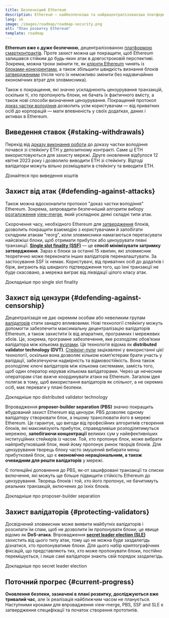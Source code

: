 ```yaml
---
title: Безпечніший Ethereum
description: Ethereum — найбезпечніша та найдецентралізованіша платформа смартконтрактів. Проте захист можна ще покращити, щоб Ethereum залишався стійким до атак будь-якого рівня в довгостроковій перспективі.
lang: uk
image: /images/roadmap/roadmap-security.png
alt: "План розвитку Ethereum"
template: roadmap
---
```


**Ethereum вже є дуже безпечною**, децентралізованою [платформою смартконтрактів](/glossary/#smart-contract). Проте захист можна ще покращити, щоб Ethereum залишався стійким до будь-яких атак в довгостроковій перспективі. Зокрема, можна трохи змінити те, як [клієнти Ethereum](/glossary/#consensus-client) чинять із [блоками-конкурентами](/glossary/#block), а також збільшити швидкість визнання блоків [затвердженими](/developers/docs/consensus-mechanisms/pos/#finality) (після чого їх неможливо змінити без надзвичайних економічних втрат для зловмисника).

Також є покращення, які значно ускладнюють цензурування транзакцій, оскільки ті, хто пропонують блоки, не бачать їх фактичного вмісту, а також нові способи визначення цензурування. Покращений протокол [доказ частки володіння](/glossary/#pos) дозволить усім користувачам — від приватних осіб до корпорацій — мати впевненість у своїх додатках, даних і активах в Ethereum.

## Виведення ставок {#staking-withdrawals}

Перехід від [доказу виконання роботи](/glossary/#pow) до доказу частки володіння почався зі стейкінгу ETH у депозитному контракті. Саме ці ETH використовуються для захисту мережі. Друге оновлення відбулося 12 квітня 2023 року і дозволило виводити ETH зі стейкінгу. Відтоді валідатори можуть вільно розміщувати в стейкінгу та виводити ETH.

<ButtonLink variant="outline-color" to="/staking/withdrawals/">Дізнайтеся про виведення коштів</ButtonLink>

## Захист від атак {#defending-against-attacks}

Також можна вдосконалити протокол "доказ частки володіння" Ethereum. Зокрема, запровадити безпечніший алгоритм вибору [розгалуження](/glossary/#fork) [view-merge](https://ethresear.ch/t/view-merge-as-a-replacement-for-proposer-boost/13739), який ускладнює деякі складні типи атак.

Скорочення часу, необхідного Ethereum для [затвердження](/glossary/#finality) блоків, дозволить покращити взаємодію з користувачами й запобігати складним атакам "reorg", коли зловмисники намагаються перетасувати найсвіжіші блоки, щоб отримати прибуток або цензурувати певні транзакції. [**Single slot finality (SSF)**](/roadmap/single-slot-finality/) — це **спосіб мінімізувати затримку затвердження**. Зараз є блоки за останні 15 хвилин, які зловмисник теоретично може переконати інших валідаторів переналаштувати. За застосування SSF їх немає. Користувачі, від приватних осіб до додатків і бірж, виграють від швидкого підтвердження того, що їхні транзакції не буде скасовано, а мережа виграє від ліквідації цілого класу атак.

<ButtonLink variant="outline-color" to="/roadmap/single-slot-finality/">Докладніше про single slot finality</ButtonLink>

## Захист від цензури {#defending-against-censorship}

Децентралізація не дає окремим особам або невеликим групам [валідаторів](/glossary/#validator) стати занадто впливовими. Нові технології стейкінгу можуть допомогти забезпечити максимальну децентралізацію валідаторів Ethereum, а також захистити їх від апаратних, програмних і мережевих збоїв. Це, зокрема, програмне забезпечення, яке розподіляє обов’язки валідатора між кількома [вузлами](/glossary/#node). Ця технологія відома як **distributed validator technology (DVT)**. [Стейкінг-пули](/glossary/#staking-pool) зацікавлені у використанні цієї технології, оскільки вона дозволяє кільком комп’ютерам брати участь у валідації, забезпечуючи надмірність та відмовостійкість. Вона також розподіляє ключі валідаторів між кількома системами, замість того, щоб один оператор керував кількома валідаторами. Через це нечесним операторам стає важче координувати атаки на Ethereum. Загалом ідея полягає в тому, щоб використання валідаторів як _спільнот_, а не окремих осіб, має переваги у плані безпеки.

<ButtonLink variant="outline-color" to="/staking/dvt/">Докладніше про distributed validator technology</ButtonLink>

Впровадження **proposer-builder separation (PBS)** значно покращить вбудований захист Ethereum від цензури. PBS дозволяє одному валідатору створювати блок, а іншому транслювати його в мережі Ethereum. Це гарантує, що вигоди від професійних алгоритмів створення блоків, які максимізують прибуток, справедливіше розподілятимуться мережею, **запобігаючи концентрації** великих сум у найефективніших інституційних стейкерів із часом. Той, хто пропонує блок, може вибрати найприбутковіший блок, який йому пропонує ринок творців блоків. Для цензурування творець блоку часто змушений вибирати менш прибутковий блок, що є **економічно нераціональним, а також очевидним для решти валідаторів** у мережі.

Є потенційні доповнення до PBS, як-от зашифровані транзакції та списки включення, які можуть ще більше підвищити стійкість Ethereum до цензурування. Творець блоків і той, хто його пропонує, не бачитимуть реальних транзакцій, включених до їхніх блоків.

<ButtonLink variant="outline-color" to="/roadmap/pbs/">Докладніше про proposer-builder separation</ButtonLink>

## Захист валідаторів {#protecting-validators}

Досвідчений зловмисник може виявити майбутніх валідаторів і розсилати їм спам, щоб не дозволити їм пропонувати блоки; це явище відомо як **DoS-атака**. Впровадження [**secret leader election (SLE)**](/roadmap/secret-leader-election) захистить від цього типу атак, тому що не можна буде заздалегідь дізнатися, хто пропонуватиме блоки. Для цього набір криптографічних фіксацій, що представляють тих, хто може пропонувати блоки, постійно перемішується, і лише самі валідатори знають свій порядок заздалегідь.

<ButtonLink variant="outline-color" to="/roadmap/secret-leader-election">Докладніше про secret leader election</ButtonLink>

## Поточний прогрес {#current-progress}

**Оновлення безпеки, зазначені в плані розвитку, досліджуються вже тривалий час**, але їх реалізація найближчим часом не планується. Наступними кроками для впровадження view-merge, PBS, SSF and SLE є затвердження специфікації та початок створення прототипів.
